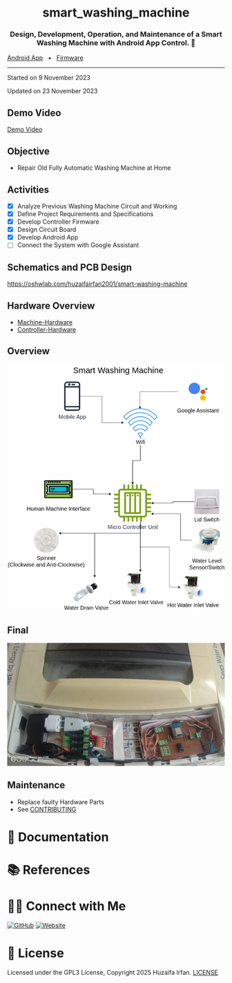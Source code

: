 <div align="center">
  <h1>smart_washing_machine</h1>
  <p><h3 align="center">Design, Development, Operation, and Maintenance of a Smart Washing Machine with Android App Control. 🚀</h3></p>
</div>

[Android App](https://github.com/HuzaifaIrfan-Mobile/smart-washing-machine-app)
&nbsp;&nbsp;•&nbsp;&nbsp;
[Firmware](https://github.com/HuzaifaIrfan-Firmware/smart-washing-machine-esp8266)

<hr>

Started on 9 November 2023

Updated on 23 November 2023

## Demo Video

[Demo Video](https://www.youtube.com/shorts/oTMUrj1S7qQ)

## Objective
- Repair Old Fully Automatic Washing Machine at Home


## Activities
- [x] Analyze Previous Washing Machine Circuit and Working
- [x] Define Project Requirements and Specifications
- [x] Develop Controller Firmware
- [x] Design Circuit Board
- [x] Develop Android App
- [ ] Connect the System with Google Assistant

## Schematics and PCB Design
https://oshwlab.com/huzaifairfan2001/smart-washing-machine

## Hardware Overview

- [Machine-Hardware](Machine-Hardware.md)
- [Controller-Hardware](Controller-Hardware.md)

## Overview

![Overview](overview.drawio.png)

## Final

![Final](final.png)

## Maintenance
- Replace faulty Hardware Parts
- See [CONTRIBUTING](CONTRIBUTING.md)

# 📝 Documentation

# 📚 References


# 🤝🏻 Connect with Me

[![GitHub](https://img.shields.io/badge/Github-%23222.svg?style=for-the-badge&logo=github&logoColor=white)](https://github.com/HuzaifaIrfan/)
[![Website](https://img.shields.io/badge/Website-%23222.svg?style=for-the-badge&logo=google-chrome&logoColor==%234285F4)](https://www.huzaifairfan.com)

# 📜 License

Licensed under the GPL3 License, Copyright 2025 Huzaifa Irfan. [LICENSE](LICENSE)
